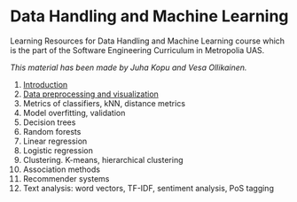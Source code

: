 # Data Handling and Machine Learning

Learning Resources for Data Handling and Machine Learning course
which is the part of the Software Engineering Curriculum in Metropolia UAS.

_This material has been made by Juha Kopu and Vesa Ollikainen._

1. [Introduction](Tools_and_introduction.ipynb)
2. [Data preprocessing and visualization](Data_preprocessing_and_visualization.ipynb)
3. Metrics of classifiers, kNN, distance metrics
3. Model overfitting, validation
4. Decision trees
5. Random forests
6. Linear regression
7. Logistic regression
8. Clustering. K-means, hierarchical clustering
9. Association methods
10. Recommender systems
11. Text analysis: word vectors, TF-IDF, sentiment analysis, PoS tagging
